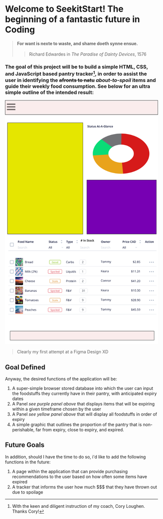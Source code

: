 # **Welcome to SeekitStart! The beginning of a fantastic future in Coding**

> ####   For want is nexte to waste, and shame doeth synne ensue.
>
>> Richard Edwardes in *The Paradise of Dainty Devices*, 1576

### The goal of this project will be to build a simple HTML, CSS, and JavaScript based pantry tracker[^1], in order to assist the user in identifying the ~~afronts to natu~~ *about-to-spoil* items and guide their weekly food consumption. See below for an ultra simple outline of the intended result:

![my first shitty attempt at a figma design!](/Assets/images/seekit1.png)

> Clearly my first attempt at a Figma Design XD

## **Goal Defined**

Anyway, the desired functions of the application will be:

1. A super-simple browser stored database into which the user can input the foodstuffs they currently have in their pantry, with anticipated expiry dates
2. A Panel *see purple panel above* that displays items that will be expiring within a given timeframe chosen by the user
3. A Panel *see yellow panel above* that will display all foodstuffs in order of expiry
4. A simple graphic that outlines the proportion of the pantry that is non-perishable, far from expiry, close to expiry, and expired.

## **Future Goals**

In addition, should I have the time to do so, i'd like to add the following functions in the future:

1. A page within the application that can provide purchasing recommendations to the user based on how often some items have expired
2. A tracker that informs the user how much $$$ that they have thrown out due to spoilage

[^1]: With the keen and diligent instruction of my coach, Cory Loughen. Thanks Cory!